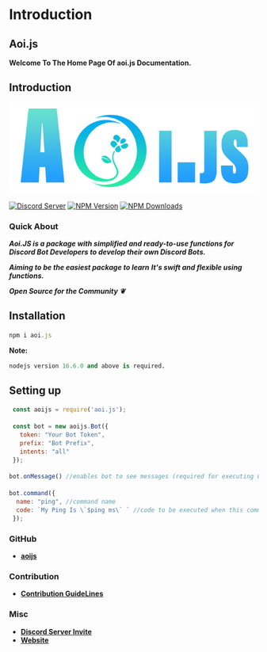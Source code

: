 # Introduction

## Aoi.js
**Welcome To The Home Page Of aoi.js Documentation.**

## Introduction
<img src = "./.gitbook/assets/aoi.png">


[![Discord Server](https://img.shields.io/discord/773352845738115102?color=5865F2\&logo=discord\&logoColor=white)](https://aoi.js.org/invite) [![NPM Version](https://img.shields.io/npm/v/aoi.js.svg?maxAge=3600)](https://www.npmjs.com/package/aoi.js) [![NPM Downloads](https://img.shields.io/npm/dt/aoi.js.svg?maxAge=3600)](https://www.npmjs.com/package/aoi.js)

### Quick About

_**Aoi.JS is a package with simplified and ready-to-use functions for Discord Bot Developers to develop their own Discord Bots.**_

_**Aiming to be the easiest package to learn**_ _**It's swift and flexible using functions.**_

_**Open Source for the Community ❦**_

## Installation

```js
npm i aoi.js
```

**Note:**

```python
nodejs version 16.6.0 and above is required.
```

## Setting up

```javascript
 const aoijs = require('aoi.js');

 const bot = new aoijs.Bot({
   token: "Your Bot Token",
   prefix: "Bot Prefix",
   intents: "all"
 });

bot.onMessage() //enables bot to see messages (required for executing Commands)

bot.command({
  name: "ping", //command name
  code: `My Ping Is \`$ping ms\` ` //code to be executed when this command is called 
 });
```

### GitHub

* [**aoijs**](https://github.com/aoijs/aoi.js)

### Contribution

* [**Contribution GuideLines**](https://github.com/aoijs/aoi.js/blob/master/.github/CONTRIBUTING.md)

### Misc

* [**Discord Server Invite**](https://aoi.js.org/invite)
* [**Website**](https://aoi.js.org)
